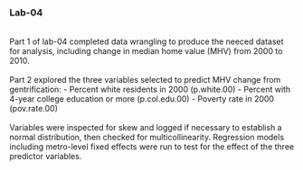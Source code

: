 ### Lab-04
<br>
Part 1 of lab-04 completed data wrangling to produce the neeced dataset for analysis, including  change in median home value (MHV) from 2000 to 2010.
<br>
<br>
Part 2 explored the three variables selected to predict MHV change from gentrification:
- Percent white residents in 2000 (p.white.00)
- Percent with 4-year college education or more (p.col.edu.00)
- Poverty rate in 2000 (pov.rate.00)
<br> 
<br>
Variables were inspected for skew and logged if necessary to establish a normal distribution, then checked for multicollinearity. Regression models including metro-level fixed effects were run to test for the effect of the three predictor variables.
